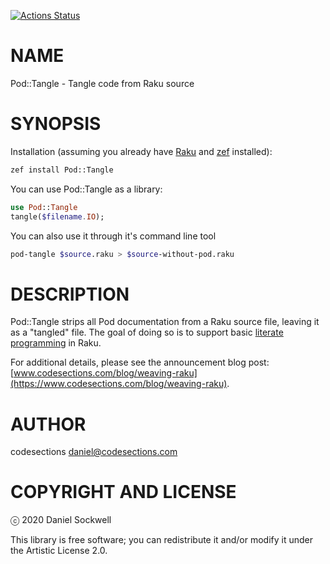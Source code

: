 [![Actions Status](https://github.com/codesections/pod-tangle/workflows/test/badge.svg)](https://github.com/codesections/pod-tangle/actions)

NAME
====

Pod::Tangle - Tangle code from Raku source

SYNOPSIS
========

Installation (assuming you already have [Raku](ttps://raku.org/downloads) and [zef](https://github.com/ugexe/zef) installed):

```sh
zef install Pod::Tangle
```

You can use Pod::Tangle as a library:

```raku
use Pod::Tangle
tangle($filename.IO);
```

You can also use it through it's command line tool

```sh
pod-tangle $source.raku > $source-without-pod.raku
```

DESCRIPTION
===========

Pod::Tangle strips all Pod documentation from a Raku source file, leaving it as a "tangled" file. The goal of doing so is to support basic [literate programming](https://en.wikipedia.org/wiki/Literate_programming) in Raku.

For additional details, please see the announcement blog post: [www.codesections.com/blog/weaving-raku](https://www.codesections.com/blog/weaving-raku).

AUTHOR
======

codesections <daniel@codesections.com>

COPYRIGHT AND LICENSE
=====================

ⓒ 2020 Daniel Sockwell

This library is free software; you can redistribute it and/or modify it under the Artistic License 2.0.

